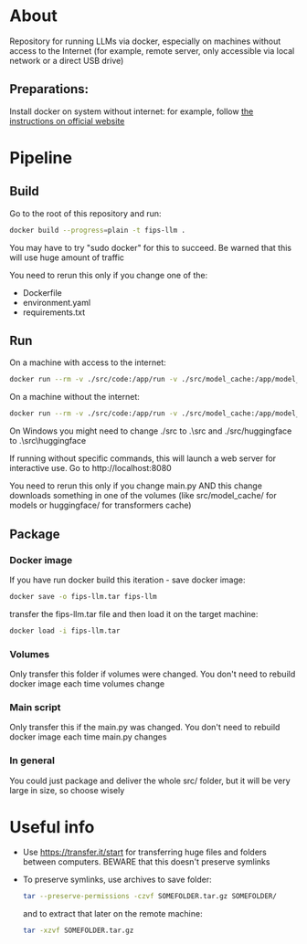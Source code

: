 # About

Repository for running LLMs via docker, especially on machines without access to the Internet (for example, remote server, only accessible via local network or a direct USB drive)

## Preparations:

Install docker on system without internet: for example, follow [the instructions on official website](https://docs.docker.com/engine/install/binaries/#install-daemon-and-client-binaries-on-linux)

# Pipeline

## Build

Go to the root of this repository and run:

```bash
docker build --progress=plain -t fips-llm .
```

You may have to try "sudo docker" for this to succeed. Be warned that this will use huge amount of traffic

You need to rerun this only if you change one of the:

- Dockerfile
- environment.yaml
- requirements.txt

## Run

On a machine with access to the internet:

```bash
docker run --rm -v ./src/code:/app/run -v ./src/model_cache:/app/model_cache -v ./src/huggingface:/root/.cache/huggingface -p 8080:8080 --gpus all fips-llm python -u -c 'from ai import Models; print(Models.process(model_name='\''Qwen/Qwen3-0.6B'\'', max_new_tokens=32768, prompt='\''Answer shortly: what is 2+2*2?'\''))'
```

On a machine without the internet:

```bash
docker run --rm -v ./src/code:/app/run -v ./src/model_cache:/app/model_cache -v ./src/huggingface:/root/.cache/huggingface -p 8080:8080 --gpus all fips-llm /bin/bash -c "HF_HUB_OFFLINE=1 python -u -c 'from ai import Models; print(Models.process(model_name='\''Qwen/Qwen3-0.6B'\'', max_new_tokens=32768, prompt='\''Answer shortly: what is 2+2*2?'\''))'"
```

On Windows you might need to change ./src to .\src and ./src/huggingface to .\src\huggingface

If running without specific commands, this will launch a web server for interactive use. Go to http://localhost:8080

You need to rerun this only if you change main.py AND this change downloads something in one of the volumes (like src/model_cache/ for models or huggingface/ for transformers cache)

## Package

### Docker image

If you have run docker build this iteration - save docker image:

```bash
docker save -o fips-llm.tar fips-llm
```

transfer the fips-llm.tar file and then load it on the target machine:

```bash
docker load -i fips-llm.tar
```

### Volumes

Only transfer this folder if volumes were changed. You don't need to rebuild docker image each time volumes change

### Main script

Only transfer this if the main.py was changed. You don't need to rebuild docker image each time main.py changes

### In general

You could just package and deliver the whole src/ folder, but it will be very large in size, so choose wisely

# Useful info

- Use https://transfer.it/start for transferring huge files and folders between computers. BEWARE that this doesn't preserve symlinks

- To preserve symlinks, use archives to save folder:

  ```bash
  tar --preserve-permissions -czvf SOMEFOLDER.tar.gz SOMEFOLDER/
  ```

  and to extract that later on the remote machine:

  ```bash
  tar -xzvf SOMEFOLDER.tar.gz
  ```

